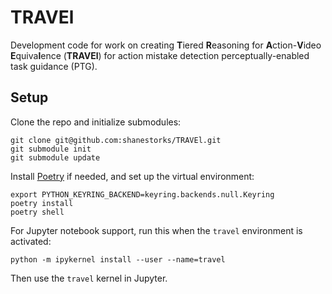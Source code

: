# TRAVEl

Development code for work on creating **T**iered **R**easoning for **A**ction-**V**ideo **E**quiva**l**ence (**TRAVEl**) for action mistake detection perceptually-enabled task guidance (PTG).

## Setup

Clone the repo and initialize submodules:

```
git clone git@github.com:shanestorks/TRAVEl.git
git submodule init
git submodule update
```

Install [Poetry](https://python-poetry.org/docs/#installing-with-the-official-installer) if needed, and set up the virtual environment:

```
export PYTHON_KEYRING_BACKEND=keyring.backends.null.Keyring
poetry install
poetry shell
```

For Jupyter notebook support, run this when the `travel` environment is activated:
```
python -m ipykernel install --user --name=travel
```

Then use the `travel` kernel in Jupyter.
